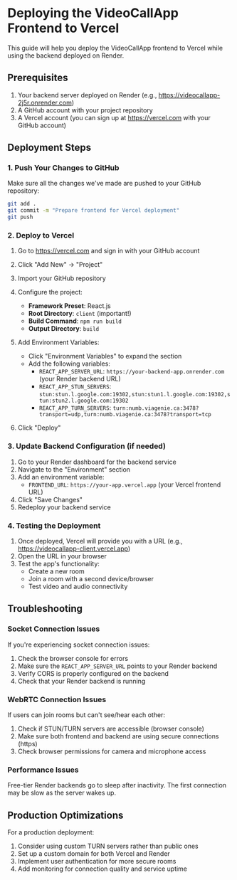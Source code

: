 # Deploying the VideoCallApp Frontend to Vercel

This guide will help you deploy the VideoCallApp frontend to Vercel while using the backend deployed on Render.

## Prerequisites

1. Your backend server deployed on Render (e.g., https://videocallapp-2j5r.onrender.com)
2. A GitHub account with your project repository
3. A Vercel account (you can sign up at https://vercel.com with your GitHub account)

## Deployment Steps

### 1. Push Your Changes to GitHub

Make sure all the changes we've made are pushed to your GitHub repository:

```bash
git add .
git commit -m "Prepare frontend for Vercel deployment"
git push
```

### 2. Deploy to Vercel

1. Go to https://vercel.com and sign in with your GitHub account
2. Click "Add New" → "Project"
3. Import your GitHub repository
4. Configure the project:
   - **Framework Preset**: React.js
   - **Root Directory**: `client` (important!)
   - **Build Command**: `npm run build`
   - **Output Directory**: `build`

5. Add Environment Variables:
   - Click "Environment Variables" to expand the section
   - Add the following variables:
     - `REACT_APP_SERVER_URL`: `https://your-backend-app.onrender.com` (your Render backend URL)
     - `REACT_APP_STUN_SERVERS`: `stun:stun.l.google.com:19302,stun:stun1.l.google.com:19302,stun:stun2.l.google.com:19302`
     - `REACT_APP_TURN_SERVERS`: `turn:numb.viagenie.ca:3478?transport=udp,turn:numb.viagenie.ca:3478?transport=tcp`

6. Click "Deploy"

### 3. Update Backend Configuration (if needed)

1. Go to your Render dashboard for the backend service
2. Navigate to the "Environment" section
3. Add an environment variable:
   - `FRONTEND_URL`: `https://your-app.vercel.app` (your Vercel frontend URL)
4. Click "Save Changes"
5. Redeploy your backend service

### 4. Testing the Deployment

1. Once deployed, Vercel will provide you with a URL (e.g., https://videocallapp-client.vercel.app)
2. Open the URL in your browser
3. Test the app's functionality:
   - Create a new room
   - Join a room with a second device/browser
   - Test video and audio connectivity

## Troubleshooting

### Socket Connection Issues

If you're experiencing socket connection issues:

1. Check the browser console for errors
2. Make sure the `REACT_APP_SERVER_URL` points to your Render backend
3. Verify CORS is properly configured on the backend
4. Check that your Render backend is running

### WebRTC Connection Issues

If users can join rooms but can't see/hear each other:

1. Check if STUN/TURN servers are accessible (browser console)
2. Make sure both frontend and backend are using secure connections (https)
3. Check browser permissions for camera and microphone access

### Performance Issues

Free-tier Render backends go to sleep after inactivity. The first connection may be slow as the server wakes up.

## Production Optimizations

For a production deployment:

1. Consider using custom TURN servers rather than public ones
2. Set up a custom domain for both Vercel and Render
3. Implement user authentication for more secure rooms
4. Add monitoring for connection quality and service uptime 